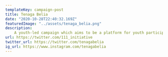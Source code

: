 ```yaml
---
templateKey: campaign-post
title: Tenaga Belia
date: "2020-10-28T22:40:32.169Z"
featuredImage: "../assets/tenaga_belia.png"
description: 
    A youth-led campaign which aims to be a platform for youth participation in energy and electricity policy in Malaysia. Tenaga Belia bridges the gap between young people and the energy sector through engagement, education and discussion.
url: https://twitter.com/111_initiative
twitter_url: https://twitter.com/tenagabelia
ig_url: https://www.instagram.com/tenagabelia
---
```

